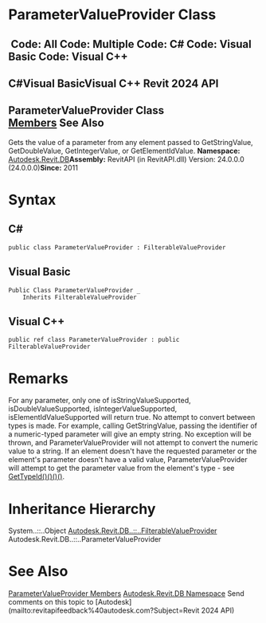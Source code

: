 # ParameterValueProvider Class

﻿
 Code: All Code: Multiple Code: C# Code: Visual Basic Code: Visual C++   
---  
C#Visual BasicVisual C++
Revit 2024 API  
---  
ParameterValueProvider Class  
[Members](e780cb09-9d3a-bd77-7bed-d409a205cfe2.md "ParameterValueProvider Members") See Also  
---  
Gets the value of a parameter from any element passed to GetStringValue, GetDoubleValue, GetIntegerValue, or GetElementIdValue. 
**Namespace:** [Autodesk.Revit.DB](87546ba7-461b-c646-cbb1-2cb8f5bff8b2.md "Autodesk.Revit.DB Namespace")**Assembly:** RevitAPI (in RevitAPI.dll) Version: 24.0.0.0 (24.0.0.0)**Since:** 2011 
# Syntax
C#  
---  
```text
public class ParameterValueProvider : FilterableValueProvider
```
  
Visual Basic  
---  
```text
Public Class ParameterValueProvider _
	Inherits FilterableValueProvider
```
  
Visual C++  
---  
```text
public ref class ParameterValueProvider : public FilterableValueProvider
```
  
# Remarks
For any parameter, only one of isStringValueSupported, isDoubleValueSupported, isIntegerValueSupported, isElementIdValueSupported will return true. No attempt to convert between types is made. For example, calling GetStringValue, passing the identifier of a numeric-typed parameter will give an empty string. No exception will be thrown, and ParameterValueProvider will not attempt to convert the numeric value to a string.
If an element doesn't have the requested parameter or the element's parameter doesn't have a valid value, ParameterValueProvider will attempt to get the parameter value from the element's type - see [GetTypeId()()()()](cc66ca8e-302e-f072-edca-d847bcf14c86.md "GetTypeId Method").
# Inheritance Hierarchy
System..::..Object [Autodesk.Revit.DB..::..FilterableValueProvider](50829fa2-03f1-9d4b-a3cd-2935d3bf8a8c.md "FilterableValueProvider Class") Autodesk.Revit.DB..::..ParameterValueProvider
# See Also
[ParameterValueProvider Members](e780cb09-9d3a-bd77-7bed-d409a205cfe2.md "ParameterValueProvider Members")
[Autodesk.Revit.DB Namespace](87546ba7-461b-c646-cbb1-2cb8f5bff8b2.md "Autodesk.Revit.DB Namespace")
Send comments on this topic to [Autodesk](mailto:revitapifeedback%40autodesk.com?Subject=Revit 2024 API)